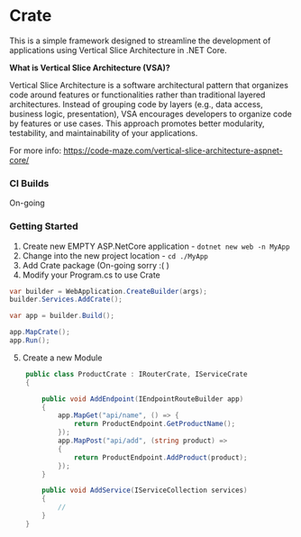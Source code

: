 # Crate
This is a simple framework designed to streamline the development of applications using Vertical Slice Architecture in .NET Core. 

**What is Vertical Slice Architecture (VSA)?**

Vertical Slice Architecture is a software architectural pattern that organizes code around features or functionalities rather than traditional layered architectures. Instead of grouping code by layers (e.g., data access, business logic, presentation), VSA encourages developers to organize code by features or use cases. This approach promotes better modularity, testability, and maintainability of your applications.

For more info:
https://code-maze.com/vertical-slice-architecture-aspnet-core/

### CI Builds

On-going

### Getting Started

1. Create new EMPTY ASP.NetCore application - `dotnet new web -n MyApp`
2. Change into the new project location - `cd ./MyApp`
3. Add Crate package (On-going sorry :( )
4. Modify your Program.cs to use Crate

```csharp
var builder = WebApplication.CreateBuilder(args);
builder.Services.AddCrate();

var app = builder.Build();

app.MapCrate();
app.Run();
```

5. Create a new Module

```csharp
    public class ProductCrate : IRouterCrate, IServiceCrate
    {

        public void AddEndpoint(IEndpointRouteBuilder app)
        {
            app.MapGet("api/name", () => {
                return ProductEndpoint.GetProductName();
            });
            app.MapPost("api/add", (string product) =>
            {
                return ProductEndpoint.AddProduct(product);
            });
        }

        public void AddService(IServiceCollection services)
        {
            //
        }
    }
```
